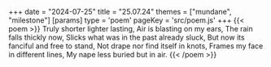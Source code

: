 +++
date = "2024-07-25"
title = "25.07.24"
themes = ["mundane", "milestone"]
[params]
  type = 'poem'
  pageKey = 'src/poem.js'
+++
{{< poem >}}
Truly shorter lighter lasting,
Air is blasting on my ears,
The rain falls thickly now,
Slicks what was in the past already sluck,
But now its fanciful and free to stand,
Not drape nor find itself in knots,
Frames my face in different lines,
My nape less buried but in air.
{{< /poem >}}